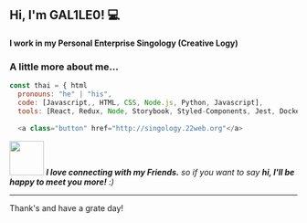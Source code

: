 <h2> Hi, I'm GAL1LE0! 💻</h2>

<h4>I work in my Personal Enterprise Singology (Creative Logy)<h4>

 
### A little more about me...  

```javascript
const thai = { html
  pronouns: "he" | "his",
  code: [Javascript,, HTML, CSS, Node.js, Python, Javascript],
  tools: [React, Redux, Node, Storybook, Styled-Components, Jest, Docker],
 
  <a class="button" href="http://singology.22web.org"</a>
```

<img src="https://media.giphy.com/media/LnQjpWaON8nhr21vNW/giphy.gif" width="60"> <em><b>I love connecting with my Friends.</b> so if you want to say <b>hi, I'll be happy to meet you more!</b> :)</em>

---
Thank's and have a grate day!
